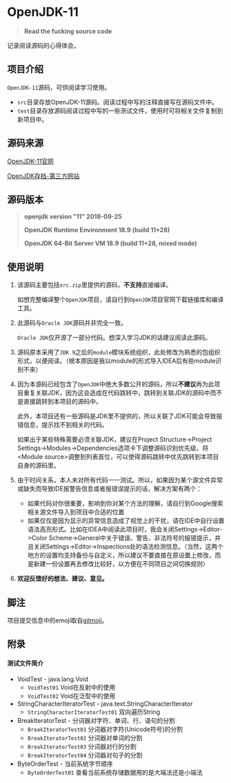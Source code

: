 # OpenJDK-11

> **Read the fucking source code**

记录阅读源码的心得体会。

## 项目介绍
`OpenJDK-11`源码，可供阅读学习使用。

* `src`目录存放OpenJDK-11源码。阅读过程中写的注释直接写在源码文件中。
* `test`目录存放源码阅读过程中写的一些测试文件，使用时可将相关文件复制到新项目中。

## 源码来源
[OpenJDK-11官网](http://jdk.java.net/11/)

[OpenJDK存档-第三方网站](https://adoptopenjdk.net/?variant=openjdk11&jvmVariant=hotspot)

## 源码版本                                                   
> **openjdk version "11" 2018-09-25**
>
> **OpenJDK Runtime Environment 18.9 (build 11+28)**
>
> **OpenJDK 64-Bit Server VM 18.9 (build 11+28, mixed mode)**

## 使用说明
1. 该源码主要包括`src.zip`里提供的源码，**不支持**直接编译。
   
   如想完整编译整个`OpenJDK`项目，请自行到`OpenJDK`项目官网下载链接库和编译工具。
   
2. 此源码与`Oracle JDK`源码并非完全一致。
   
   `Oracle JDK`仅开源了一部分代码。想深入学习JDK的话建议阅读此源码。

3. 源码原本采用了`JDK 9`之后的`module`模块系统组织，此处修改为熟悉的包组织形式，以便阅读。（根本原因是我以module的形式导入IDEA后有些module识别不来）

4. 因为本源码已经包含了`OpenJDK`中绝大多数公开的源码，所以**不建议**再为此项目重复关联JDK，因为这会造成在代码跳转中，跳转到关联JDK的源码中而不是直接跳转到本项目的源码中。
   
   此外，本项目还有一些源码是JDK里不提供的，所以关联了JDK可能会导致报错信息，提示找不到相关的代码。
   
   如果出于某些特殊需要必须关联JDK，建议在Project Structure->Project Settings->Modules->Dependencies选项卡下调整源码识别优先级，将\<Module source\>调整到列表首位，可以使得源码跳转中优先跳转到本项目自身的源码里。

5. 由于时间关系，本人未对所有代码一一测试。所以，如果因为某个源文件异常或缺失而导致IDE报警告信息或者报错误提示的话，解决方案有两个：
   * 如果代码对你很重要，影响到你对某个方法的理解，请自行到Google搜索相关源文件导入到项目中合适的位置
   * 如果仅仅是因为显示的异常信息造成了视觉上的干扰，请在IDE中自行设置语法高亮形式。比如在IDEA中阅读此项目时，我会关闭Settings->Editor->Color Scheme->General中关于错误、警告、非法符号的报错提示，并且关闭Settings->Editor->Inspections处的语法检测信息。（当然，这两个地方的设置均支持备份与自定义，所以建议不要直接在原设置上修改，而是新建一份设置再去修改比较好，以方便在不同项目之间切换规则）

6. **欢迎反馈好的想法、建议、意见。**

## 脚注
项目提交信息中的emoji取自[gitmoji](https://gitmoji.carloscuesta.me/)。

## 附录

#### 测试文件简介
* VoidTest - java.lang.Void
  * `VoidTest01` Void在反射中的使用
  * `VoidTest02` Void在泛型中的使用
* StringCharacterIteratorTest - java.text.StringCharacterIterator
  * `StringCharacterIteratorTest01` 双向遍历String
* BreakIteratorTest - 分词器对字符、单词、行、语句的分割
  * `BreakIteratorTest01` 分词器对字符(Unicode符号)的分割
  * `BreakIteratorTest02` 分词器对单词的分割
  * `BreakIteratorTest03` 分词器对行的分割
  * `BreakIteratorTest04` 分词器对句子的分割
* ByteOrderTest - 当前系统字节顺序
  * `ByteOrderTest01` 查看当前系统存储数据用的是大端法还是小端法
